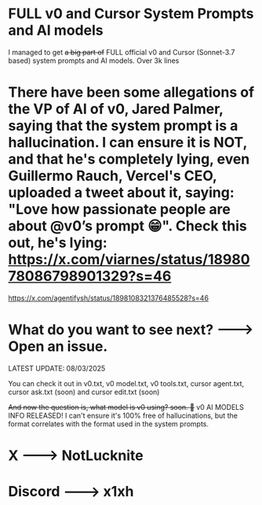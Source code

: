 # FULL v0 and Cursor System Prompts and AI models

I managed to get ~~a big part of~~ FULL official v0 and Cursor (Sonnet-3.7 based) system prompts and AI models. Over 3k lines

# There have been some allegations of the VP of AI of v0, Jared Palmer, saying that the system prompt is a hallucination. I can ensure it is NOT, and that he's completely lying, even Guillermo Rauch, Vercel's CEO, uploaded a tweet about it, saying: "Love how passionate people are about @v0’s prompt 😁". Check this out, he's lying: https://x.com/viarnes/status/1898078086798901329?s=46

https://x.com/agentifysh/status/1898108321376485528?s=46


# What do you want to see next? ---> Open an issue.

LATEST UPDATE: 08/03/2025

You can check it out in v0.txt, v0 model.txt, v0 tools.txt, cursor agent.txt, cursor ask.txt (soon) and cursor edit.txt (soon)

~~And now the question is, what model is v0 using? soon. 👀~~ v0 AI MODELS INFO RELEASED! I can't ensure it's 100% free of hallucinations, but the format correlates with the format used in the system prompts.

# X ---> NotLucknite
# Discord ---> x1xh
